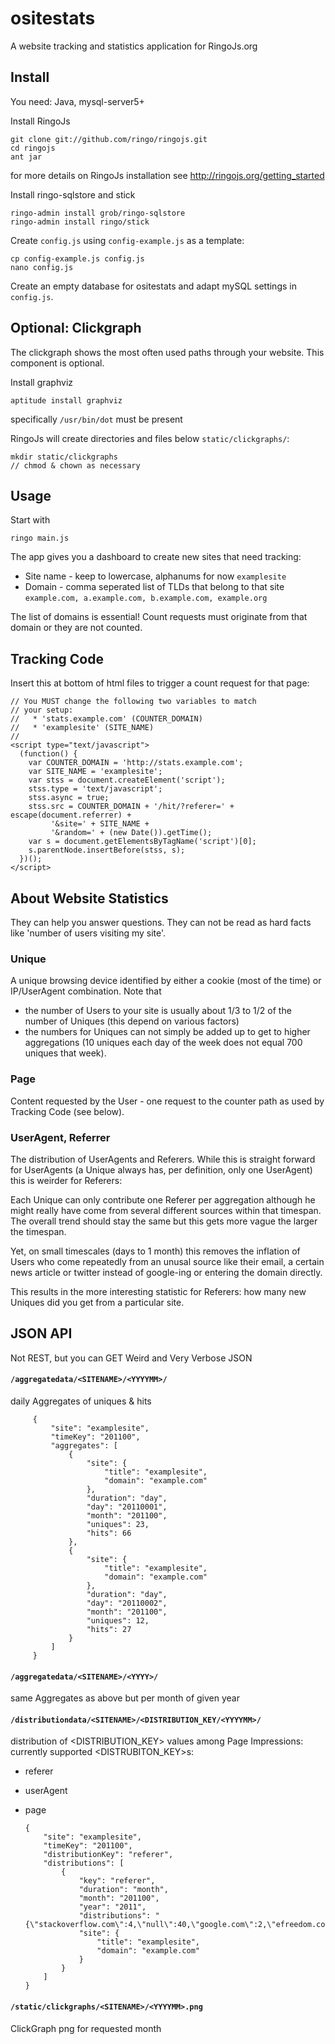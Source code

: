 ositestats
============

A website tracking and statistics application for RingoJs.org

Install
----------

You need: Java, mysql-server5+

Install RingoJs

    git clone git://github.com/ringo/ringojs.git
    cd ringojs
    ant jar

for more details on RingoJs installation see <http://ringojs.org/getting_started>

Install ringo-sqlstore and stick

    ringo-admin install grob/ringo-sqlstore
    ringo-admin install ringo/stick

Create `config.js` using `config-example.js` as a template:

    cp config-example.js config.js
    nano config.js

Create an empty database for ositestats and adapt mySQL settings in `config.js`.

Optional: Clickgraph
---------------------
The clickgraph shows the most often used paths through your website. This component is optional.

Install graphviz

    aptitude install graphviz

specifically `/usr/bin/dot` must be present

RingoJs will create directories and files below `static/clickgraphs/`:

    mkdir static/clickgraphs
    // chmod & chown as necessary

Usage
----------

Start with

    ringo main.js

The app gives you a dashboard to create new sites that need tracking:

  * Site name - keep to lowercase, alphanums for now `examplesite`
  * Domain - comma seperated list of TLDs that belong to that site `example.com, a.example.com, b.example.com, example.org`

The list of domains is essential! Count requests must originate from that domain or they are not counted.

Tracking Code
----------------

Insert this at bottom of html files to trigger a count request for that page:

    // You MUST change the following two variables to match
    // your setup:
    //   * 'stats.example.com' (COUNTER_DOMAIN)
    //   * 'examplesite' (SITE_NAME)
    //
    <script type="text/javascript">
      (function() {
        var COUNTER_DOMAIN = 'http://stats.example.com';
        var SITE_NAME = 'examplesite';
        var stss = document.createElement('script');
        stss.type = 'text/javascript';
        stss.async = true;
        stss.src = COUNTER_DOMAIN + '/hit/?referer=' + escape(document.referrer) +
             '&site=' + SITE_NAME +
             '&random=' + (new Date()).getTime();
        var s = document.getElementsByTagName('script')[0];
        s.parentNode.insertBefore(stss, s);
      })();
    </script>


About Website Statistics
-------------------------

They can help you answer questions. They can not be read as hard facts like 'number of users visiting my site'.

### Unique

A unique browsing device identified by either a cookie (most of the time) or IP/UserAgent combination. Note that

   * the number of Users to your site is usually about 1/3 to 1/2 of the number of Uniques (this depend on various factors)
   * the numbers for Uniques can not simply be added up to get to higher aggregations (10 uniques each day of the week does not equal 700 uniques that week).

### Page

Content requested by the User - one request to the counter path as used by Tracking Code (see below).

### UserAgent, Referrer

The distribution of UserAgents and Referers. While this is straight forward for UserAgents (a Unique always has, per definition, only one UserAgent) this is weirder for Referers:

Each Unique can only contribute one Referer per aggregation although he might really have come from several different sources within that timespan. The overall trend should stay the same but this gets more vague the larger the timespan.

Yet, on small timescales (days to 1 month) this removes the inflation of Users who come repeatedly from an unusal source like their email, a certain news article or twitter instead of google-ing or entering the domain directly.

This results in the more interesting statistic for Referers: how many new Uniques did you get from a particular site.

JSON API
-----------

Not REST, but you can GET Weird and Very Verbose JSON

#### `/aggregatedata/<SITENAME>/<YYYYMM>/`

daily Aggregates of uniques & hits

         {
             "site": "examplesite",
             "timeKey": "201100",
             "aggregates": [
                 {
                     "site": {
                         "title": "examplesite",
                         "domain": "example.com"
                     },
                     "duration": "day",
                     "day": "20110001",
                     "month": "201100",
                     "uniques": 23,
                     "hits": 66
                 },
                 {
                     "site": {
                         "title": "examplesite",
                         "domain": "example.com"
                     },
                     "duration": "day",
                     "day": "20110002",
                     "month": "201100",
                     "uniques": 12,
                     "hits": 27
                 }
             ]
         }

#### `/aggregatedata/<SITENAME>/<YYYY>/`

same Aggregates as above but per month of given year

#### `/distributiondata/<SITENAME>/<DISTRIBUTION_KEY/<YYYYMM>/`

distribution of <DISTRIBUTION_KEY> values among Page Impressions:
currently supported <DISTRUBITON_KEY>s:

   * referer
   * userAgent
   * page

         {
             "site": "examplesite",
             "timeKey": "201100",
             "distributionKey": "referer",
             "distributions": [
                 {
                     "key": "referer",
                     "duration": "month",
                     "month": "201100",
                     "year": "2011",
                     "distributions": "{\"stackoverflow.com\":4,\"null\":40,\"google.com\":2,\"efreedom.com\":2,\"phoboslab.org\":1,\"ycombinator.com\":3,\"google.com.hk\":1}",
                     "site": {
                         "title": "examplesite",
                         "domain": "example.com"
                     }
                 }
             ]
         }

#### `/static/clickgraphs/<SITENAME>/<YYYYMM>.png`

ClickGraph png for requested month
